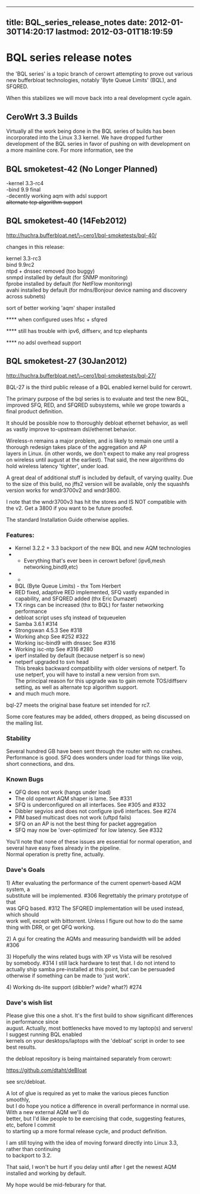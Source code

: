 
---
title: BQL_series_release_notes
date: 2012-01-30T14:20:17
lastmod: 2012-03-01T18:19:59
---
BQL series release notes
========================

the 'BQL series' is a topic branch of cerowrt attempting to prove out
various\
new bufferbloat technologies, notably 'Byte Queue Limits' (BQL), and
SFQRED.

When this stabilizes we will move back into a real development cycle
again.

CeroWrt 3.3 Builds
------------------

Virtually all the work being done in the BQL series of builds has been
incorporated into the Linux 3.3 kernel. We have dropped further
development of the BQL series in favor of pushing on with development on
a more mainline core. For more information, see the

BQL smoketest-42 (No Longer Planned)
------------------------------------

-kernel 3.3-rc4\
-bind 9.9 final\
-decently working aqm with adsl support\
~~alternate tcp algorithm support~~

BQL smoketest-40 (14Feb2012)
----------------------------

http://huchra.bufferbloat.net/\~cero1/bql-smoketests/bql-40/

changes in this release:

kernel 3.3-rc3\
bind 9.9rc2\
ntpd + dnssec removed (too buggy)\
snmpd installed by default (for SNMP monitoring)\
fprobe installed by default (for NetFlow monitoring)\
avahi installed by default (for mdns/Bonjour device naming and discovery
across subnets)

sort of better working 'aqm' shaper installed

**** when configured uses hfsc + sfqred

**** still has trouble with ipv6, diffserv, and tcp elephants

**** no adsl overhead support

BQL smoketest-27 (30Jan2012)
----------------------------

http://huchra.bufferbloat.net/\~cero1/bql-smoketests/bql-27/

BQL-27 is the third public release of a BQL enabled kernel build for
cerowrt.

The primary purpose of the bql series is to evaluate and test the new
BQL, improved SFQ, RED, and SFQRED subsystems, while we grope towards a
final product definition.

It should be possible now to thoroughly debloat ethernet behavior, as
well as vastly improve to-upstream dsl/ethernet behavior.

Wireless-n remains a major problem, and is likely to remain one until a
thorough redesign takes place of the aggregation and AP\
layers in Linux. (in other words, we don't expect to make any real
progress on wireless until august at the earliest). That said, the new
algorithms do hold wireless latency 'tighter', under load.

A great deal of additional stuff is included by default, of varying
quality. Due to the size of this build, no jffs2 version will be
available, only the squashfs version works for wndr3700v2 and wndr3800.

I note that the wndr3700v3 has hit the stores and IS NOT compatible with
the v2. Get a 3800 if you want to be future proofed.

The standard <link>Installation Guide</link> otherwise applies.

### Features:

-   Kernel 3.2.2 + 3.3 backport of the new BQL and new AQM technologies
-   + Everything that's ever been in cerowrt before!
    (ipv6,mesh networking,bind9,etc)
-   +
-   BQL (Byte Queue Limits) - thx Tom Herbert
-   RED fixed, adaptive RED implemented, SFQ vastly expanded in
    capability, and SFQRED added (thx Eric Dumazet)
-   TX rings can be increased (thx to BQL) for faster networking
    performance
-   debloat script uses sfq instead of txqueuelen
-   Samba 3.6.1 \#314
-   Strongswan 4.5.3 See \#318
-   Working ahcp See \#252 \#322
-   Working isc-bind9 with dnssec See \#316
-   Working isc-ntp See \#316 \#280
-   iperf installed by default (because netperf is so new)
-   netperf upgraded to svn head\
    This breaks backward compatibility with older versions of netperf.
    To use netperf, you will have to install a new version from svn.\
    The principal reason for this upgrade was to gain remote
    TOS/diffserv setting, as well as alternate tcp algorithm support.
-   and much much more.

bql-27 meets the original base feature set intended for rc7.

Some core features may be added, others dropped, as being discussed on
the mailing list.

### Stability

Several hundred GB have been sent through the router with no crashes.
Performance is good. SFQ does wonders under load for things like voip,
short connections, and dns.

### Known Bugs

-   QFQ does not work (hangs under load)
-   The old openwrt AQM shaper is lame. See \#331
-   SFQ is underconfigured on all interfaces. See \#305 and \#332
-   Dibbler segvios and does not configure ipv6 interfaces. See \#274
-   PIM based multicast does not work (uftpd fails)
-   SFQ on an AP is not the best thing for packet aggregation
-   SFQ may now be 'over-optimized' for low latency. See \#332

You'll note that none of these issues are essential for normal
operation, and several have easy fixes already in the pipeline.\
Normal operation is pretty fine, actually.

### Dave's Goals

1\) After evaluating the performance of the current openwrt-based AQM
system, a\
substitute will be implemented. \#306 Regrettably the primary prototype
of that\
was QFQ based. \#312 The SFQRED implementation will be used instead,
which should\
work well, except with bittorrent. Unless I figure out how to do the
same\
thing with DRR, or get QFQ working.

2\) A gui for creating the AQMs and measuring bandwidth will be added\
\#306

3\) Hopefully the wins related bugs with XP vs Vista will be resolved\
by somebody. \#314 I still lack hardware to test that. I do not intend
to\
actually ship samba pre-installed at this point, but can be persuaded\
otherwise if something can be made to 'just work'.

4\) Working ds-lite support (dibbler? wide? what?) \#274

### Dave's wish list

Please give this one a shot. It's the first build to show significant
differences in performance since\
august. Actually, most bottlenecks have moved to my laptop(s) and
servers! I suggest running BQL enabled\
kernels on your desktops/laptops with the 'debloat' script in order to
see best results.

the debloat repository is being maintained separately from cerowrt:

https://github.com/dtaht/deBloat

see src/debloat.

A lot of glue is required as yet to make the various pieces function
smoothly,\
but I do hope you notice a difference in overall performance in normal
use. With a new external AQM we'll do\
better, but I'd like people to be exercising that code, suggesting
features, etc, before I commit\
to starting up a more formal release cycle, and product definition.

I am still toying with the idea of moving forward directly into Linux
3.3, rather than continuing\
to backport to 3.2.

That said, I won't be hurt if you delay until after I get the newest AQM
installed and working by default.

My hope would be mid-feburary for that.
